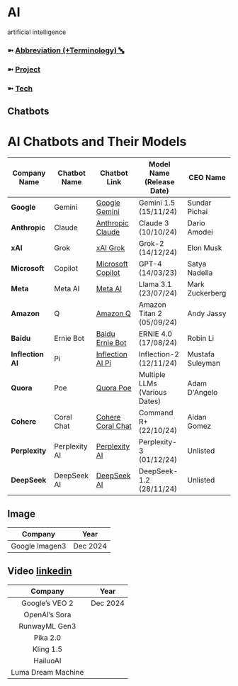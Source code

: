 # AI
artificial intelligence

### ➼ [Abbreviation (+Terminology) 🔤](Abbreviation)
### ➼ [Project](Project)
### ➼ [Tech](Tech)

## Chatbots

# AI Chatbots and Their Models

| **Company Name**  | **Chatbot Name** | **Chatbot Link**                              | **Model Name (Release Date)** | **CEO Name**        |
|--------------------|------------------|-----------------------------------------------|--------------------------------|---------------------|
| **Google**         | Gemini           | [Google Gemini](https://www.barrons.com/advisor/articles/ai-google-gemini-comparison-chatgpt-d41c6d19) | Gemini 1.5 (15/11/24)          | Sundar Pichai       |
| **Anthropic**      | Claude           | [Anthropic Claude](https://www.anthropic.com/news/introducing-claude) | Claude 3 (10/10/24)             | Dario Amodei        |
| **xAI**            | Grok             | [xAI Grok](https://www.ft.com/content/547f9a3a-1399-4623-86e0-6764b873b9f1) | Grok-2 (14/12/24)               | Elon Musk           |
| **Microsoft**      | Copilot          | [Microsoft Copilot](https://surferseo.com/blog/best-chatgpt-alternatives/) | GPT-4 (14/03/23)                | Satya Nadella       |
| **Meta**           | Meta AI          | [Meta AI](https://www.the-sun.com/tech/12000550/meta-llama-ai-chatgpt-competitor-open-source-release/) | Llama 3.1 (23/07/24)            | Mark Zuckerberg     |
| **Amazon**         | Q                | [Amazon Q](https://en.wikipedia.org/wiki/List_of_chatbots) | Amazon Titan 2 (05/09/24)       | Andy Jassy          |
| **Baidu**          | Ernie Bot        | [Baidu Ernie Bot](https://en.wikipedia.org/wiki/List_of_chatbots) | ERNIE 4.0 (17/08/24)            | Robin Li            |
| **Inflection AI**  | Pi               | [Inflection AI Pi](https://kristihines.com/top-ai-chatbots-playgrounds/) | Inflection-2 (12/11/24)         | Mustafa Suleyman    |
| **Quora**          | Poe              | [Quora Poe](https://kristihines.com/top-ai-chatbots-playgrounds/) | Multiple LLMs (Various Dates)   | Adam D'Angelo       |
| **Cohere**         | Coral Chat       | [Cohere Coral Chat](https://kristihines.com/top-ai-chatbots-playgrounds/) | Command R+ (22/10/24)           | Aidan Gomez         |
| **Perplexity**     | Perplexity AI    | [Perplexity AI](https://www.perplexity.ai/)   | Perplexity-3 (01/12/24)         | Unlisted            |
| **DeepSeek**       | DeepSeek AI      | [DeepSeek AI](https://deepseek.com)           | DeepSeek-1.2 (28/11/24)         | Unlisted            |



## Image

Company|Year
:-:|:-:
Google Imagen3|Dec 2024

## Video [linkedin](https://www.linkedin.com/feed/update/urn:li:activity:7275475143840190464/)

Company|Year
:-:|:-:
Google’s VEO 2|Dec 2024
OpenAI’s Sora|
RunwayML Gen3|
Pika 2.0|
Kling 1.5| 
HailuoAI|
Luma Dream Machine|

